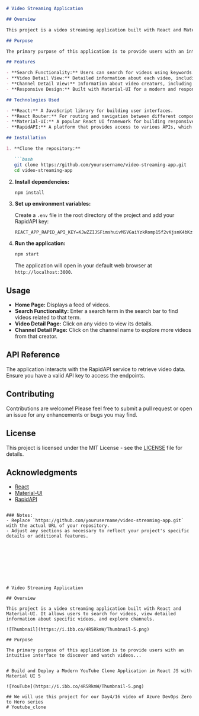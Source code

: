 

```markdown
# Video Streaming Application

## Overview

This project is a video streaming application built with React and Material-UI. It allows users to search for videos, view detailed information about specific videos, and explore channels. The application utilizes the RapidAPI service to fetch video data from various sources.

## Purpose

The primary purpose of this application is to provide users with an intuitive interface to discover and watch videos. It aims to enhance the user experience by offering seamless navigation and access to a wide range of video content.

## Features

- **Search Functionality:** Users can search for videos using keywords.
- **Video Detail View:** Detailed information about each video, including title, description, and other relevant metadata.
- **Channel Detail View:** Information about video creators, including their other videos and channel details.
- **Responsive Design:** Built with Material-UI for a modern and responsive user interface.

## Technologies Used

- **React:** A JavaScript library for building user interfaces.
- **React Router:** For routing and navigation between different components.
- **Material-UI:** A popular React UI framework for building responsive layouts.
- **RapidAPI:** A platform that provides access to various APIs, which is used here to fetch video data.

## Installation

1. **Clone the repository:**

   ```bash
   git clone https://github.com/yourusername/video-streaming-app.git
   cd video-streaming-app
   ```

2. **Install dependencies:**

   ```bash
   npm install
   ```

3. **Set up environment variables:**

   Create a `.env` file in the root directory of the project and add your RapidAPI key:

   ```plaintext
   REACT_APP_RAPID_API_KEY=KJwZZIJSFimshuivMSVGaiYzkRomp15f2vKjsnK4bKzuUzVLzA
   ```

4. **Run the application:**

   ```bash
   npm start
   ```

   The application will open in your default web browser at `http://localhost:3000`.

## Usage

- **Home Page:** Displays a feed of videos.
- **Search Functionality:** Enter a search term in the search bar to find videos related to that term.
- **Video Detail Page:** Click on any video to view its details.
- **Channel Detail Page:** Click on the channel name to explore more videos from that creator.

## API Reference

The application interacts with the RapidAPI service to retrieve video data. Ensure you have a valid API key to access the endpoints.

## Contributing

Contributions are welcome! Please feel free to submit a pull request or open an issue for any enhancements or bugs you may find.

## License

This project is licensed under the MIT License - see the [LICENSE](LICENSE) file for details.

## Acknowledgments

- [React](https://reactjs.org/)
- [Material-UI](https://mui.com/)
- [RapidAPI](https://rapidapi.com/)
```

### Notes:
- Replace `https://github.com/yourusername/video-streaming-app.git` with the actual URL of your repository.
- Adjust any sections as necessary to reflect your project's specific details or additional features.









# Video Streaming Application

## Overview

This project is a video streaming application built with React and Material-UI. It allows users to search for videos, view detailed information about specific videos, and explore channels.

![Thumbnail](https://i.ibb.co/4R5RkmW/Thumbnail-5.png)

## Purpose

The primary purpose of this application is to provide users with an intuitive interface to discover and watch videos...


# Build and Deploy a Modern YouTube Clone Application in React JS with Material UI 5

![YouTube](https://i.ibb.co/4R5RkmW/Thumbnail-5.png)

## We will use this project for our Day4/16 video of Azure DevOps Zero to Hero series
# Youtube_clone
